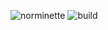 ![norminette](https://github.com/LuigiEnzoFerrari/Cub3D/actions/workflows/linter.yml/badge.svg)
![build](https://github.com/LuigiEnzoFerrari/Cub3D/actions/workflows/build.yml/badge.svg)

